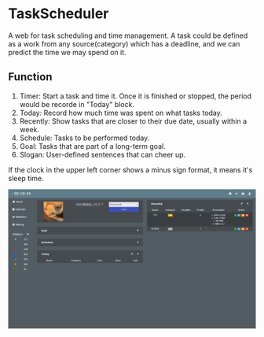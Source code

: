 # TaskScheduler
A web for task scheduling and time management. A task could be defined as a work from any source(category) which has a deadline, and we can predict the time we may spend on it.

## Function
1. Timer: Start a task and time it. Once it is finished or stopped, the period would be recorde in "Today" block.
3. Today: Record how much time was spent on what tasks today.
2. Recently: Show tasks that are closer to their due date, usually within a week.
4. Schedule: Tasks to be performed today.
5. Goal: Tasks that are part of a long-term goal.
7. Slogan: User-defined sentences that can cheer up.

If the clock in the upper left corner shows a minus sign format, it means it's sleep time.

![Demo](img/demo.png)
